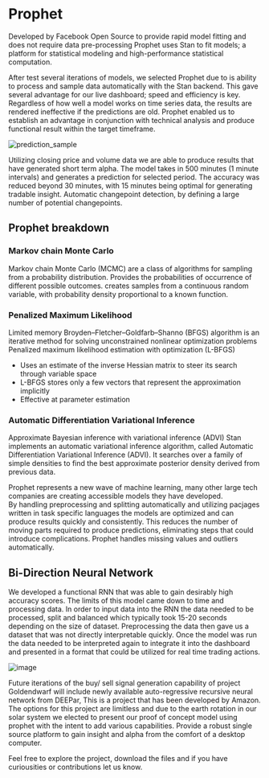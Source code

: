 # Prophet

Developed by Facebook Open Source to provide rapid model fitting and does not require data pre-processing 
Prophet uses Stan to fit models; a platform for statistical modeling and high-performance statistical computation.

After test several iterations of models, we selected Prophet due to is ability to process and sample data automatically with the Stan backend.
This gave several advantage for our live dashboard; speed and efficiency is key. Regardless of how well a model works on time series data, the results are rendered
ineffective if the predictions are old.  Prophet enabled us to establish an advantage in conjunction with technical analysis and produce functional result within the target 
timeframe.

![prediction_sample](https://user-images.githubusercontent.com/31022640/128647236-ef162c6f-d3dc-4fd9-b61d-b86f261b4af1.png)

Utilizing closing price and volume data we are able to produce results that have generated short term alpha.
The model takes in 500 minutes (1 minute intervals) and generates a prediction for selected period.
The accuracy was reduced beyond 30 minutes, with 15 minutes being optimal for generating tradable insight.
Automatic changepoint detection, by defining a large number of potential changepoints.

## Prophet breakdown

### Markov chain Monte Carlo

Markov chain Monte Carlo (MCMC) are a class of algorithms for sampling from a probability distribution.
Provides the probabilities of occurrence of different possible outcomes.
creates samples from a continuous random variable, with probability density proportional to a known function.

### Penalized Maximum Likelihood

Limited memory Broyden–Fletcher–Goldfarb–Shanno (BFGS) algorithm is an iterative method for solving unconstrained nonlinear optimization problems
Penalized maximum likelihood estimation with optimization (L-BFGS)
  - Uses an estimate of the inverse Hessian matrix to steer its search through variable space
  - L-BFGS stores only a few vectors that represent the approximation implicitly
  - Effective at parameter estimation
 
### Automatic Differentiation Variational Inference

Approximate Bayesian inference with variational inference (ADVI)
Stan implements an automatic variational inference algorithm, called Automatic Differentiation Variational Inference (ADVI).
It searches over a family of simple densities to find the best approximate posterior density derived from previous data.

Prophet represents a new wave of machine learning, many other large tech companies are creating accessible models they have developed.  
By handling preprocessing and splitting automatically and utilizing pacjages written in task specific languages the models are optimized 
and can produce results quickly and consistently.  This reduces the number of moving parts required to produce predictions, eliminating steps
that could introduce complications. Prophet handles missing values and outliers automatically.

## Bi-Direction Neural Network

We developed a functional RNN that was able to gain desirably high accuracy scores.  The limits of this model came down to time and processing data.
In order to input data into the RNN the data needed to be processed, split and balanced which typically took 15-20 seconds depending on the size of dataset.
Preprocessing the data then gave us a dataset that was not directly interpretable quickly.  Once the model was run the data needed to be interpreted again to integrate it into 
the dashboard and presented in a format that could be utilized for real time trading actions.  

![image](https://user-images.githubusercontent.com/31022640/128648041-335e2bca-e386-421c-b994-fe70f62df44c.png)

Future iterations of the buy/ sell signal generation capability of project Goldendwarf will include newly available auto-regressive recursive neural network from DEEPar,
This is a project that has been developed by Amazon.  The options for this project are limitless and due to the earth rotation in our solar system we elected to present our
proof of concept model using prophet with the intent to add various capabilities. Provide a robust single source platform to gain insight and alpha 
from the comfort of a desktop computer.

Feel free to explore the project, download the files and if you have curiousities or contributions let us know.







